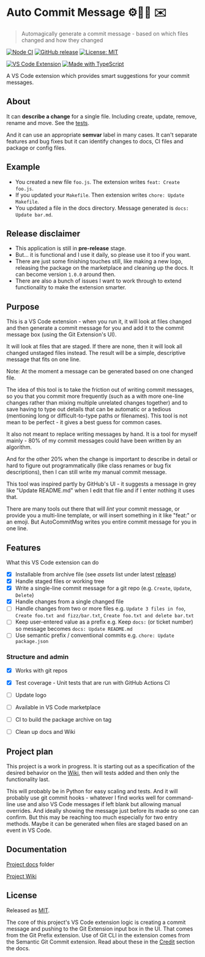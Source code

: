 # Auto Commit Message ⚙️🧙‍♂️ ✉️
> Automagically generate a commit message - based on which files changed and how they changed

[![Node CI](https://github.com/MichaelCurrin/auto-commit-msg/workflows/Node%20CI/badge.svg)](https://github.com/MichaelCurrin/auto-commit-msg/actions)
[![GitHub release](https://img.shields.io/github/release/MichaelCurrin/auto-commit-msg?include_prereleases&sort=semver)](https://github.com/MichaelCurrin/auto-commit-msg/releases/)
[![License: MIT](https://img.shields.io/badge/License-MIT-blue)](#license)

[![VS Code Extension](https://img.shields.io/badge/VS_Code_Extension-blue.svg?logo=visual-studio-code)](https://code.visualstudio.com/)
[![Made with TypeScript](https://img.shields.io/badge/TypeScript-3-blue.svg?logo=typescript)](https://typescriptlang.org)

A VS Code extension which provides smart suggestions for your commit messages.

## About

It can **describe a change** for a single file. Including create, update, remove, rename and move. See the [tests](https://github.com/MichaelCurrin/auto-commit-msg/blob/master/src/test/message.test.ts).

And it can use an appropriate **semvar** label in many cases. It can't separate features and bug fixes but it can identify changes to docs, CI files and package or config files.

## Example

- You created a new file `foo.js`. The extension writes `feat: Create foo.js`.
- If you updated your `Makefile`. Then extension writes `chore: Update Makefile`.
- You updated a file in the docs directory. Message generated is `docs: Update bar.md`.


## Release disclaimer

- This application is still in **pre-release** stage. 
- But... it is functional and I use it daily, so please use it too if you want.
- There are just some finishing touches still, like making a new logo, releasing the package on the marketplace and cleaning up the docs. It can become version `1.0.0` around then.
- There are also a bunch of issues I want to work through to extend functionality to make the extension smarter.


## Purpose

This is a VS Code extension - when you run it, it will look at files changed and then generate a commit message for you and add it to the commit message box (using the Git Extension's UI). 

It will look at files that are staged. If there are none, then it will look all changed unstaged files instead. The result will be a simple, descriptive message that fits on one line.

Note: At the moment a message can be generated based on one changed file.

The idea of this tool is to take the friction out of writing commit messages, so you that you commit more frequently (such as a with more one-line changes rather than mixing multiple unrelated changes together) and to save having to type out details that can be automatic or a tedious (mentioning long or difficult-to-type paths or filenames). This tool is not mean to be perfect - it gives a best guess for common cases. 

It also not meant to replace writing messages by hand. It is a tool for myself mainly - 80% of my commit messages could have been written by an algorithm. 

And for the other 20% when the change is important to describe in detail or hard to figure out programmatically (like class renames or bug fix descriptions), then I can still write my manual commit message.

This tool was inspired partly by GitHub's UI - it suggests a message in grey like "Update README.md" when I edit that file and if I enter nothing it uses that.

There are many tools out there that will _lint_ your commit message, or provide you a multi-line template, or will insert something in it like "feat:" or an emoji. But AutoCommitMsg writes you entire commit message for you in one line.

<!--
## Notes

This project is in development - it is very unstable and unpredictable but you can use the scripts or docs if they make sense to you. The focus has shifted away from making a terminal hook because VS Code handles is weirdly and on every UI commit, even if you only plan use it on the terminal.

I am please to announced that this now a lot more stable as of `v0.7.0`, but is not production ready (mainly cosmetic issues and a need to smooth the packaging flow). Next are items in GH issues, unchecked features list below, a local TODO file, some Semantic functions to use and some renaming tests to work on.

This is my first VS Code extension and first TypeScript project, so I am learning as a go and trying to follow best practices I find.
-->

## Features

What this VS Code extension can do

- [x] Installable from archive file (see _assets_ list under latest [release](https://github.com/MichaelCurrin/auto-commit-msg/releases))
- [x] Handle staged files or working tree
- [x] Write a single-line commit message for a git repo (e.g. `Create`, `Update`, `Delete`)
- [x] Handle changes from a single changed file
- [ ] Handle changes from two or more files e.g. `Update 3 files in foo`, `Create foo.txt and fizz/bar.txt`, `Create foo.txt and delete bar.txt`
- [ ] Keep user-entered value as a prefix e.g. Keep `docs:` (or ticket number) so message becomes `docs: Update README.md`
- [ ] Use semantic prefix / conventional commits e.g. `chore: Update package.json`

### Structure and admin

- [x] Works with git repos
- [x] Test coverage - Unit tests that are run with GitHub Actions CI
- [ ] Update logo
- [ ] Available in VS Code marketplace 
- [ ] CI to build the package archive on tag
- [ ] Clean up docs and Wiki


## Project plan

This project is a work in progress. It is starting out as a specification of the desired behavior on the [Wiki](https://github.com/MichaelCurrin/auto-commit-msg/wiki), then will tests added and then only the functionality last.

This will probably be in Python for easy scaling and tests. And it will probably use git commit hooks - whatever I find works well for command-line use and also VS Code messages if left blank but allowing manual overrides. And ideally showing the message just before its made so one can confirm. But this may be reaching too much especially for two entry methods. Maybe it can be generated when files are staged based on an event in VS Code.


## Documentation

[Project docs](/docs/) folder

[Project Wiki](https://github.com/MichaelCurrin/auto-commit-msg/wiki)


## License

Released as [MIT](/LICENSE).

The core of this project's VS Code extension logic is creating a commit message and pushing to the Git Extension input box in the UI. That comes from the Git Prefix extension. Use of Git CLI in the extension comes from the Semantic Git Commit extension. Read about these in the [Credit](/docs/credit.md) section the docs.
